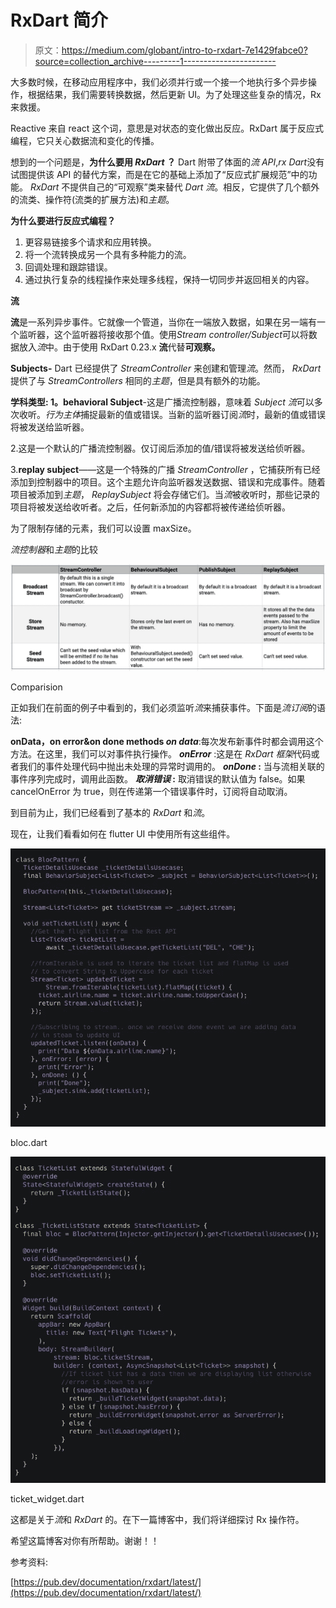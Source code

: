 # RxDart 简介

> 原文：<https://medium.com/globant/intro-to-rxdart-7e1429fabce0?source=collection_archive---------1----------------------->

大多数时候，在移动应用程序中，我们必须并行或一个接一个地执行多个异步操作，根据结果，我们需要转换数据，然后更新 UI。为了处理这些复杂的情况，Rx 来救援。

Reactive 来自 react 这个词，意思是对状态的变化做出反应。RxDart 属于反应式编程，它只关心数据流和变化的传播。

想到的一个问题是，**为什么要用 *RxDart* ？**
Dart 附带了体面的*流 API*,*rx Dart*没有试图提供该 API 的替代方案，而是在它的基础上添加了“反应式扩展规范”中的功能。 *RxDart* 不提供自己的“可观察”类来替代 *Dart 流*。相反，它提供了几个额外的流类、操作符(流类的扩展方法)和*主题*。

**为什么要进行反应式编程？**

1.  更容易链接多个请求和应用转换。
2.  将一个流转换成另一个具有多种能力的流。
3.  回调处理和跟踪错误。
4.  通过执行复杂的线程操作来处理多线程，保持一切同步并返回相关的内容。

**流**

**流**是一系列异步事件。它就像一个管道，当你在一端放入数据，如果在另一端有一个监听器，这个监听器将接收那个值。使用*Stream controller/Subject*可以将数据放入*流*中。由于使用 RxDart 0.23.x **流**代替**可观察。**

**Subjects-** Dart 已经提供了 *StreamController* 来创建和管理*流*。然而， *RxDart* 提供了与 *StreamControllers* 相同的*主题*，但是具有额外的功能。

**学科类型:
1。behavioral Subject**-这是广播流控制器，意味着 *Subject 流*可以多次收听。*行为主体*捕捉最新的值或错误。当新的监听器订阅*流*时，最新的值或错误将被发送给监听器。

2.这是一个默认的广播流控制器。仅订阅后添加的值/错误将被发送给侦听器。

3.**replay subject**——这是一个特殊的广播 *StreamController* ，它捕获所有已经添加到控制器中的项目。这个主题允许向监听器发送数据、错误和完成事件。随着项目被添加到*主题*， *ReplaySubject* 将会存储它们。当*流*被收听时，那些记录的项目将被发送给收听者。之后，任何新添加的内容都将被传递给侦听器。

为了限制存储的元素，我们可以设置 maxSize。

*流控制器*和*主题*的比较

![](img/3ea3816691fdd2f2ae7912d69d569ca2.png)

Comparision

正如我们在前面的例子中看到的，我们必须监听*流*来捕获事件。下面是*流订阅*的语法:

**onData，on error&on done methods
*on data***:每次发布新事件时都会调用这个方法。在这里，我们可以对事件执行操作。
***onError*** :这是在 *RxDart 框架*代码或者我们的事件处理代码中抛出未处理的异常时调用的。
***onDone* :** 当与流相关联的事件序列完成时，调用此函数。
***取消错误* :** 取消错误的默认值为 false。如果 cancelOnError 为 true，则在传递第一个错误事件时，订阅将自动取消。

到目前为止，我们已经看到了基本的 *RxDart* 和*流*。

现在，让我们看看如何在 flutter UI 中使用所有这些组件。

![](img/e48f31f6b314637cabc48d837e035779.png)

bloc.dart

![](img/4e4df595a8e576ccb44c8d0844b7e985.png)

ticket_widget.dart

这都是关于*流*和 *RxDart* 的。在下一篇博客中，我们将详细探讨 Rx 操作符。

希望这篇博客对你有所帮助。谢谢！！

参考资料:

[https://pub.dev/documentation/rxdart/latest/](https://pub.dev/documentation/rxdart/latest/)